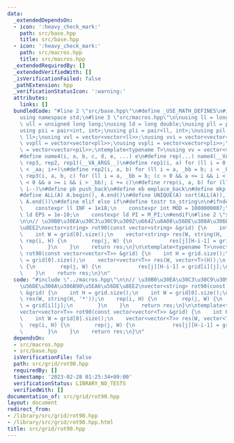 ```yaml
---
data:
  _extendedDependsOn:
  - icon: ':heavy_check_mark:'
    path: src/base.hpp
    title: src/base.hpp
  - icon: ':heavy_check_mark:'
    path: src/macros.hpp
    title: src/macros.hpp
  _extendedRequiredBy: []
  _extendedVerifiedWith: []
  _isVerificationFailed: false
  _pathExtension: hpp
  _verificationStatusIcon: ':warning:'
  attributes:
    links: []
  bundledCode: "#line 2 \"src/base.hpp\"\n#define _USE_MATH_DEFINES\n#include <bits/stdc++.h>\n\
    using namespace std;\n#line 3 \"src/macros.hpp\"\n\nusing ll = long long;\nusing\
    \ ull = unsigned long long;\nusing ld = long double;\nusing pll = pair<ll, ll>;\n\
    using pii = pair<int, int>;\nusing pli = pair<ll, int>;\nusing pil = pair<int,\
    \ ll>;\nusing vvl = vector<vector<ll>>;\nusing vvi = vector<vector<int>>;\nusing\
    \ vvpll = vector<vector<pll>>;\nusing vvpli = vector<vector<pli>>;\nusing vvpil\
    \ = vector<vector<pil>>;\ntemplate<typename T>\nusing vv = vector<vector<T>>;\n\
    #define name4(i, a, b, c, d, e, ...) e\n#define rep(...) name4(__VA_ARGS__, rep4,\
    \ rep3, rep2, rep1)(__VA_ARGS__)\n#define rep1(i, a) for (ll i = 0, _aa = a; i\
    \ < _aa; i++)\n#define rep2(i, a, b) for (ll i = a, _bb = b; i < _bb; i++)\n#define\
    \ rep3(i, a, b, c) for (ll i = a, _bb = b; (c > 0 && a <= i && i < _bb) or (c\
    \ < 0 && a >= i && i > _bb); i += c)\n#define rrep(i, a, b) for (ll i=(a); i>(b);\
    \ i--)\n#define pb push_back\n#define eb emplace_back\n#define mkp make_pair\n\
    #define ALL(A) A.begin(), A.end()\n#define UNIQUE(A) sort(ALL(A)), A.erase(unique(ALL(A)),\
    \ A.end())\n#define elif else if\n#define tostr to_string\n\n#ifndef CONSTANTS\n\
    \    constexpr ll INF = 1e18;\n    constexpr int MOD = 1000000007;\n    constexpr\
    \ ld EPS = 1e-10;\n    constexpr ld PI = M_PI;\n#endif\n#line 2 \"src/grid/rot90.hpp\"\
    \n\n// \u30B0\u30EA\u30C3\u30C9\u3092\u6642\u8A08\u56DE\u308A\u306B90\u5EA6\u56DE\
    \u8EE2\nvector<string> rot90(const vector<string> &grid) {\n    int H = grid.size();\n\
    \    int W = grid[0].size();\n    vector<string> res(W, string(H, '*'));\n   \
    \ rep(i, H) {\n        rep(j, W) {\n            res[j][H-i-1] = grid[i][j];\n\
    \        }\n    }\n    return res;\n}\n\ntemplate<typename T>\nvector<vector<T>>\
    \ rot90(const vector<vector<T>> &grid) {\n    int H = grid.size();\n    int W\
    \ = grid[0].size();\n    vector<vector<T>> res(W, vector<T>(H));\n    rep(i, H)\
    \ {\n        rep(j, W) {\n            res[j][H-i-1] = grid[i][j];\n        }\n\
    \    }\n    return res;\n}\n"
  code: "#include \"../macros.hpp\"\n\n// \u30B0\u30EA\u30C3\u30C9\u3092\u6642\u8A08\
    \u56DE\u308A\u306B90\u5EA6\u56DE\u8EE2\nvector<string> rot90(const vector<string>\
    \ &grid) {\n    int H = grid.size();\n    int W = grid[0].size();\n    vector<string>\
    \ res(W, string(H, '*'));\n    rep(i, H) {\n        rep(j, W) {\n            res[j][H-i-1]\
    \ = grid[i][j];\n        }\n    }\n    return res;\n}\n\ntemplate<typename T>\n\
    vector<vector<T>> rot90(const vector<vector<T>> &grid) {\n    int H = grid.size();\n\
    \    int W = grid[0].size();\n    vector<vector<T>> res(W, vector<T>(H));\n  \
    \  rep(i, H) {\n        rep(j, W) {\n            res[j][H-i-1] = grid[i][j];\n\
    \        }\n    }\n    return res;\n}\n"
  dependsOn:
  - src/macros.hpp
  - src/base.hpp
  isVerificationFile: false
  path: src/grid/rot90.hpp
  requiredBy: []
  timestamp: '2023-02-28 01:25:34+09:00'
  verificationStatus: LIBRARY_NO_TESTS
  verifiedWith: []
documentation_of: src/grid/rot90.hpp
layout: document
redirect_from:
- /library/src/grid/rot90.hpp
- /library/src/grid/rot90.hpp.html
title: src/grid/rot90.hpp
---
```


